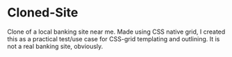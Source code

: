 # Cloned-Site 

Clone of a local banking site near me. Made using CSS native grid, I created this as a practical test/use case for CSS-grid templating and outlining. It is not a real banking site, obviously.
